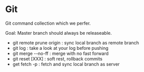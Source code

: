 Git
===

Git command collection which we perfer.

Goal: Master branch should always be releaseable.

* git remote prune origin : sync local branch as remote branch
* git log : take a look at your log before pushing
* git merge --no-ff : merge with no fast forward
* git reset [XXX] : soft rest, rollback commits
* get fetch -p : fetch and sync local branch as server
